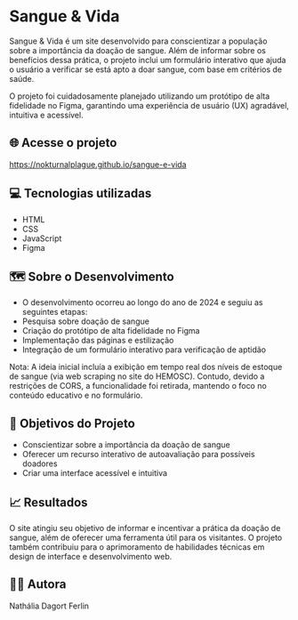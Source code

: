 # Sangue & Vida

Sangue & Vida é um site desenvolvido para conscientizar a população sobre a importância da doação de sangue. Além de informar sobre os benefícios dessa prática, o projeto inclui um formulário interativo que ajuda o usuário a verificar se está apto a doar sangue, com base em critérios de saúde.

O projeto foi cuidadosamente planejado utilizando um protótipo de alta fidelidade no Figma, garantindo uma experiência de usuário (UX) agradável, intuitiva e acessível.

## 🌐 Acesse o projeto
https://nokturnalplague.github.io/sangue-e-vida

## 💻 Tecnologias utilizadas

- HTML
- CSS
- JavaScript
- Figma

## 🗺️ Sobre o Desenvolvimento
- O desenvolvimento ocorreu ao longo do ano de 2024 e seguiu as seguintes etapas:
- Pesquisa sobre doação de sangue
- Criação do protótipo de alta fidelidade no Figma
- Implementação das páginas e estilização
- Integração de um formulário interativo para verificação de aptidão

Nota: A ideia inicial incluía a exibição em tempo real dos níveis de estoque de sangue (via web scraping no site do HEMOSC). Contudo, devido a restrições de CORS, a funcionalidade foi retirada, mantendo o foco no conteúdo educativo e no formulário.

## 🎯 Objetivos do Projeto
- Conscientizar sobre a importância da doação de sangue
- Oferecer um recurso interativo de autoavaliação para possíveis doadores
- Criar uma interface acessível e intuitiva

## 📈 Resultados
O site atingiu seu objetivo de informar e incentivar a prática da doação de sangue, além de oferecer uma ferramenta útil para os visitantes. O projeto também contribuiu para o aprimoramento de habilidades técnicas em design de interface e desenvolvimento web.

## 🧑‍💻 Autora

Nathália Dagort Ferlin
